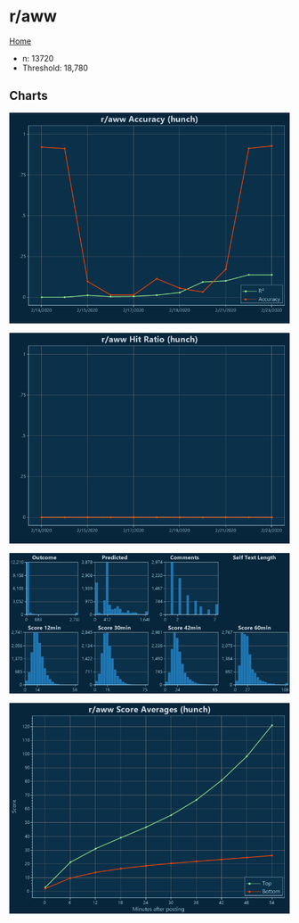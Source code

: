 # r/aww

[Home](../index.md)

* n: 13720
* Threshold: 18,780

## Charts

![r/aww R² (hunch)](../images/hunch_aww_Accuracy.png "r/aww R² (hunch)")

![r/aww Hit Ratio (hunch)](../images/hunch_aww_HitRatio.png "r/aww Hit Ratio (hunch)")

![r/aww Distributions (hunch)](../images/hunch_aww_Distributions.png "r/aww Distributions (hunch)")

![r/aww Score Averages (hunch)](../images/hunch_aww_Scores.png "r/aww Score Averages (hunch)")

